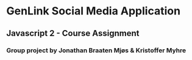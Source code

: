 # GenLink Social Media Application
## Javascript 2 - Course Assignment
### Group project by Jonathan Braaten Mjøs & Kristoffer Myhre




